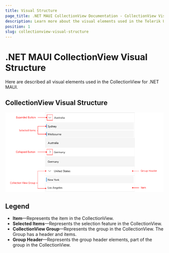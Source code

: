```yaml
---
title: Visual Structure
page_title: .NET MAUI CollectionView Documentation - CollectionView Visual Structure
description: Learn more about the visual elements used in the Telerik UI for .NET MAUI CollectionView control.
position: 1
slug: collectionview-visual-structure
---
```


# .NET MAUI CollectionView Visual Structure

Here are described all visual elements used in the CollectionView for .NET MAUI.

## CollectionView Visual Structure

![.NET MAUI CollectionView Visual Structure](images/collectionview-visual-structure.png "Visual elements of CollectionView control")

## Legend

- **Item**&mdash;Represents the item in the CollectionView.
- **Selected Items**&mdash;Represents the selection feature in the CollectionView.
- **CollectionView Group**&mdash;Represents the group in the CollectionView. The Group has a header and items.
- **Group Header**&mdash;Represents the group header elements, part of the group in the CollectionView.
